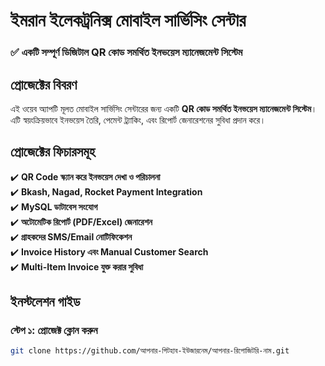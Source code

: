 # **ইমরান ইলেকট্রনিক্স মোবাইল সার্ভিসিং সেন্টার**  
### ✅ একটি সম্পূর্ণ ডিজিটাল QR কোড সমর্থিত ইনভয়েস ম্যানেজমেন্ট সিস্টেম  

## **প্রোজেক্টের বিবরণ**  
এই ওয়েব অ্যাপটি মূলত মোবাইল সার্ভিসিং সেন্টারের জন্য একটি **QR কোড সমর্থিত ইনভয়েস ম্যানেজমেন্ট সিস্টেম**। এটি স্বয়ংক্রিয়ভাবে ইনভয়েস তৈরি, পেমেন্ট ট্র্যাকিং, এবং রিপোর্ট জেনারেশনের সুবিধা প্রদান করে।  

## **প্রোজেক্টের ফিচারসমূহ**  
✔️ **QR Code স্ক্যান করে ইনভয়েস দেখা ও পরিচালনা**  
✔️ **Bkash, Nagad, Rocket Payment Integration**  
✔️ **MySQL ডাটাবেস সংযোগ**  
✔️ **অটোমেটিক রিপোর্ট (PDF/Excel) জেনারেশন**  
✔️ **গ্রাহকদের SMS/Email নোটিফিকেশন**  
✔️ **Invoice History এবং Manual Customer Search**  
✔️ **Multi-Item Invoice যুক্ত করার সুবিধা**  

## **ইনস্টলেশন গাইড**  
### **স্টেপ ১: প্রোজেক্ট ক্লোন করুন**  
```sh
git clone https://github.com/আপনার-গিটহাব-ইউজারনেম/আপনার-রিপোজিটরি-নাম.git
